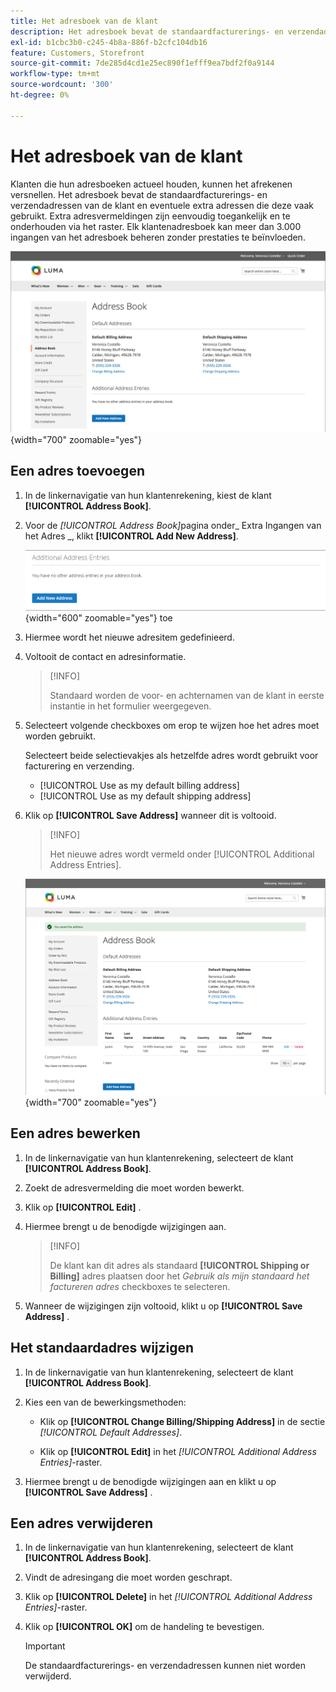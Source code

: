 ```yaml
---
title: Het adresboek van de klant
description: Het adresboek bevat de standaardfacturerings- en verzendadressen van de klant en eventuele extra adressen die deze vaak gebruikt.
exl-id: b1cbc3b0-c245-4b8a-886f-b2cfc104db16
feature: Customers, Storefront
source-git-commit: 7de285d4cd1e25ec890f1efff9ea7bdf2f0a9144
workflow-type: tm+mt
source-wordcount: '300'
ht-degree: 0%

---
```


# Het adresboek van de klant

Klanten die hun adresboeken actueel houden, kunnen het afrekenen versnellen. Het adresboek bevat de standaardfacturerings- en verzendadressen van de klant en eventuele extra adressen die deze vaak gebruikt. Extra adresvermeldingen zijn eenvoudig toegankelijk en te onderhouden via het raster. Elk klantenadresboek kan meer dan 3.000 ingangen van het adresboek beheren zonder prestaties te beïnvloeden.

![ Boek van het Adres ](assets/customer-account-dashboard-address-book.png){width="700" zoomable="yes"}

## Een adres toevoegen

1. In de linkernavigatie van hun klantenrekening, kiest de klant **[!UICONTROL Address Book]**.

1. Voor de _[!UICONTROL Address Book]_&#x200B;pagina onder_ Extra Ingangen van het Adres _, klikt **[!UICONTROL Add New Address]**.

   ![ voeg Nieuw Adres ](assets/add-new-address.png){width="600" zoomable="yes"} toe

1. Hiermee wordt het nieuwe adresitem gedefinieerd.

1. Voltooit de contact en adresinformatie.

   >[!INFO]
   >
   >Standaard worden de voor- en achternamen van de klant in eerste instantie in het formulier weergegeven.

1. Selecteert volgende checkboxes om erop te wijzen hoe het adres moet worden gebruikt.

   Selecteert beide selectievakjes als hetzelfde adres wordt gebruikt voor facturering en verzending.

   * [!UICONTROL Use as my default billing address]
   * [!UICONTROL Use as my default shipping address]

1. Klik op **[!UICONTROL Save Address]** wanneer dit is voltooid.

   >[!INFO]
   >
   >Het nieuwe adres wordt vermeld onder [!UICONTROL Additional Address Entries].

   ![ Extra Ingangen van het Adres ](assets/customer-account-dashboard-address-saved.png){width="700" zoomable="yes"}

## Een adres bewerken

1. In de linkernavigatie van hun klantenrekening, selecteert de klant **[!UICONTROL Address Book]**.

1. Zoekt de adresvermelding die moet worden bewerkt.

1. Klik op **[!UICONTROL Edit]** .

1. Hiermee brengt u de benodigde wijzigingen aan.

   >[!INFO]
   >
   >De klant kan dit adres als standaard **[!UICONTROL Shipping or Billing]** adres plaatsen door het _Gebruik als mijn standaard het factureren adres_ checkboxes te selecteren.

1. Wanneer de wijzigingen zijn voltooid, klikt u op **[!UICONTROL Save Address]** .

## Het standaardadres wijzigen

1. In de linkernavigatie van hun klantenrekening, selecteert de klant **[!UICONTROL Address Book]**.

1. Kies een van de bewerkingsmethoden:

   * Klik op **[!UICONTROL Change Billing/Shipping Address]** in de sectie _[!UICONTROL Default Addresses]_.

   * Klik op **[!UICONTROL Edit]** in het _[!UICONTROL Additional Address Entries]_-raster.

1. Hiermee brengt u de benodigde wijzigingen aan en klikt u op **[!UICONTROL Save Address]** .

## Een adres verwijderen

1. In de linkernavigatie van hun klantenrekening, selecteert de klant **[!UICONTROL Address Book]**.

1. Vindt de adresingang die moet worden geschrapt.

1. Klik op **[!UICONTROL Delete]** in het _[!UICONTROL Additional Address Entries]_-raster.

1. Klik op **[!UICONTROL OK]** om de handeling te bevestigen.

   >[!IMPORTANT]
   >
   >De standaardfacturerings- en verzendadressen kunnen niet worden verwijderd.
